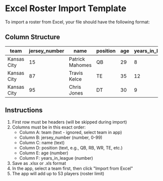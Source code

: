 # Excel Roster Import Template

To import a roster from Excel, your file should have the following format:

## Column Structure
| team | jersey_number | name | position | age | years_in_league |
|------|---------------|------|----------|-----|-----------------|
| Kansas City | 15 | Patrick Mahomes | QB | 29 | 8 |
| Kansas City | 87 | Travis Kelce | TE | 35 | 12 |
| Kansas City | 95 | Chris Jones | DT | 30 | 9 |

## Instructions
1. First row must be headers (will be skipped during import)
2. Columns must be in this exact order:
   - Column A: team (text - ignored, select team in app)
   - Column B: jersey_number (number, 0-99)
   - Column C: name (text)
   - Column D: position (text, e.g., QB, RB, WR, TE, etc.)
   - Column E: age (number)
   - Column F: years_in_league (number)
3. Save as .xlsx or .xls format
4. In the app, select a team first, then click "Import from Excel"
5. The app will add up to 53 players (roster limit)